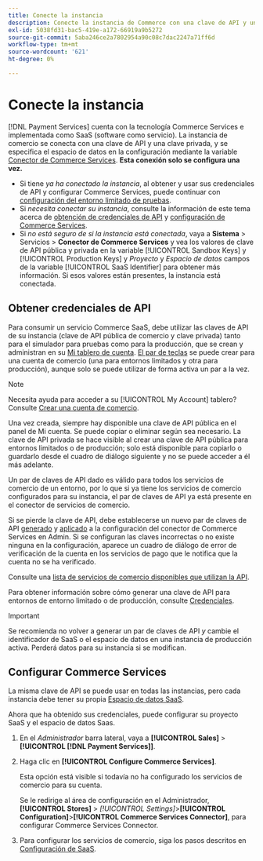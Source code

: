 ```yaml
---
title: Conecte la instancia
description: Conecte la instancia de Commerce con una clave de API y una clave privada, y especifique el espacio de datos en la configuración.
exl-id: 5038fd31-bac5-419e-a172-66919a9b5272
source-git-commit: 5aba246ce2a7802954a90c08c7dac2247a71ff6d
workflow-type: tm+mt
source-wordcount: '621'
ht-degree: 0%

---
```


# Conecte la instancia

[!DNL Payment Services] cuenta con la tecnología Commerce Services e implementada como SaaS (software como servicio). La instancia de comercio se conecta con una clave de API y una clave privada, y se especifica el espacio de datos en la configuración mediante la variable [Conector de Commerce Services](https://experienceleague.adobe.com/docs/commerce-merchant-services/user-guides/saas.html). **Esta conexión solo se configura una vez.**

* Si tiene *ya ha conectado la instancia*, al obtener y usar sus credenciales de API y configurar Commerce Services, puede continuar con [configuración del entorno limitado de pruebas](https://experienceleague.adobe.com/docs/commerce-merchant-services/payment-services/get-started/sandbox.html).
* Si *necesita conectar su instancia*, consulte la información de este tema acerca de [obtención de credenciales de API](#obtain-api-credentials) y [configuración de Commerce Services](#configure-commerce-services).
* Si *no está seguro de si la instancia está conectada*, vaya a **Sistema** > Servicios > **Conector de Commerce Services** y vea los valores de clave de API pública y privada en la variable [!UICONTROL Sandbox Keys] y [!UICONTROL Production Keys] y *Proyecto* y *Espacio de datos* campos de la variable [!UICONTROL SaaS Identifier] para obtener más información. Si esos valores están presentes, la instancia está conectada.

## Obtener credenciales de API

Para consumir un servicio Commerce SaaS, debe utilizar las claves de API de su instancia (clave de API pública de comercio y clave privada) tanto para el simulador para pruebas como para la producción, que se crean y administran en su [Mi tablero de cuenta](https://account.magento.com/customer/account/login). [El par de teclas](https://docs.magento.com/user-guide/configuration/services/saas.html) se puede crear para una cuenta de comercio (una para entornos limitados y otra para producción), aunque solo se puede utilizar de forma activa un par a la vez.

>[!NOTE]
>
>Necesita ayuda para acceder a su [!UICONTROL My Account] tablero? Consulte [Crear una cuenta de comercio](https://docs.magento.com/user-guide/magento/magento-account-create.html).

Una vez creada, siempre hay disponible una clave de API pública en el panel de Mi cuenta. Se puede copiar o eliminar según sea necesario. La clave de API privada se hace visible al crear una clave de API pública para entornos limitados o de producción; solo está disponible para copiarlo o guardarlo desde el cuadro de diálogo siguiente y no se puede acceder a él más adelante.

Un par de claves de API dado es válido para todos los servicios de comercio de un entorno, por lo que si ya tiene los servicios de comercio configurados para su instancia, el par de claves de API ya está presente en el conector de servicios de comercio.

Si se pierde la clave de API, debe establecerse un nuevo par de claves de API [generado](https://experienceleague.adobe.com/docs/commerce-merchant-services/payment-services/get-started/connect.html#generate-an-api-key-and-private-key) y [aplicado](https://experienceleague.adobe.com/docs/commerce-merchant-services/payment-services/get-started/connect.html#configure-saas-project) a la configuración del conector de Commerce Services en Admin. Si se configuran las claves incorrectas o no existe ninguna en la configuración, aparece un cuadro de diálogo de error de verificación de la cuenta en los servicios de pago que le notifica que la cuenta no se ha verificado.

Consulte una [lista de servicios de comercio disponibles que utilizan la API](https://docs.magento.com/user-guide/system/saas.html#available-services).

Para obtener información sobre cómo generar una clave de API para entornos de entorno limitado o de producción, consulte [Credenciales](https://experienceleague.adobe.com/docs/commerce-merchant-services/user-guides/saas.html#apikey).

>[!IMPORTANT]
>Se recomienda no volver a generar un par de claves de API *y* cambie el identificador de SaaS o el espacio de datos en una instancia de producción activa. Perderá datos para su instancia si se modifican.

## Configurar Commerce Services

La misma clave de API se puede usar en todas las instancias, pero cada instancia debe tener su propia [Espacio de datos SaaS](https://experienceleague.adobe.com/docs/commerce-merchant-services/user-guides/saas.html#saasenv).

Ahora que ha obtenido sus credenciales, puede configurar su proyecto SaaS y el espacio de datos Saas.

1. En el _Administrador_ barra lateral, vaya a **[!UICONTROL Sales]** > **[!UICONTROL [!DNL Payment Services]]**.
1. Haga clic en **[!UICONTROL Configure Commerce Services]**.

   Esta opción está visible si todavía no ha configurado los servicios de comercio para su cuenta.

   Se le redirige al área de configuración en el Administrador, **[!UICONTROL Stores]** > _[!UICONTROL Settings]_>**[!UICONTROL Configuration]**>**[!UICONTROL Commerce Services Connector]**, para configurar Commerce Services Connector.

1. Para configurar los servicios de comercio, siga los pasos descritos en [Configuración de SaaS](https://experienceleague.adobe.com/docs/commerce-merchant-services/user-guides/integration-services/saas.html#saasenv).
